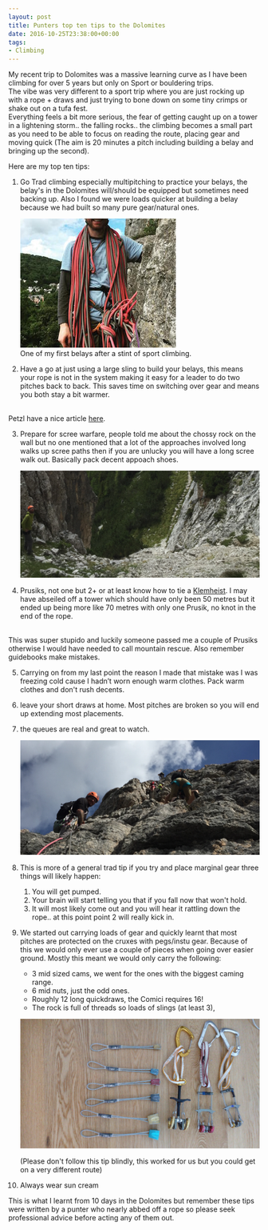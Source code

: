 ```yaml
---
layout: post
title: Punters top ten tips to the Dolomites
date: 2016-10-25T23:38:00+00:00
tags:
- Climbing
---
```


My recent trip to Dolomites was a massive learning curve as I have been climbing for over 5 years but only on Sport or bouldering trips.
<br />The vibe was very different to a sport trip where you are just rocking up with a rope + draws and just trying to bone down on some tiny crimps or shake out on a tufa fest.<br /> Everything feels a bit more serious, the fear of getting caught up on a tower in a lightening storm.. the falling rocks.. the climbing becomes a small part as you need to be able to focus on reading the route, placing gear and moving quick (The aim is 20 minutes a pitch including building a belay and bringing up the second).

Here are my top ten tips:

1. Go Trad climbing especially multipitching to practice your belays, the belay's in the Dolomites will/should be equipped but sometimes need backing up. Also I found we were loads quicker at building a belay because we had built so many pure gear/natural ones.

    ![Picture of the a really bad belay](/images/post_images/dolomites_punter_belay.jpg)
    <br />
    One of my first belays after a stint of sport climbing.

2. Have a go at just using a large sling to build your belays, this means your rope is not in the system making it easy for a leader to do two pitches back to back. This saves time on switching over gear and means you both stay a bit warmer.
<br />
Petzl have a nice article <a href="https://www.petzl.com/GB/en/Sport/Installing-an-equalized-belay-station?ActivityName=Multi-pitch-climbing#.WAz1pJMrKRs" target="_blank">here</a>.

3. Prepare for scree warfare, people told me about the chossy rock on the wall but no one mentioned that a lot of the approaches involved long walks up scree paths then if you are unlucky you will have a long scree walk out. Basically pack decent appoach shoes.

    ![Picture scree walk ins](/images/post_images/scree_warfare.jpg)

4. Prusiks, not one but 2+ or at least know how to tie a <a href="https://ropeguerrilla.org/2014/01/18/klemheist/" target="_blank">Klemheist</a>. I may have abseiled off a tower which should have only been 50 metres but it ended up being more like 70 metres with only one Prusik, no knot in the end of the rope.
<br />
This was super stupido and luckily someone passed me a couple of Prusiks otherwise I would have needed to call mountain rescue. Also remember guidebooks make mistakes.

5. Carrying on from my last point the reason I made that mistake was I was freezing cold cause I hadn’t worn enough warm clothes. Pack warm clothes and don't rush decents.

6. leave your short draws at home. Most pitches are broken so you will end up extending most placements.

7. the queues are real and great to watch.

    ![Picture of the crazy queues on climbs in the dolomites](/images/post_images/dolomites_queues.jpg)

8. This is more of a general trad tip if you try and place marginal gear three things will likely happen:
	  1. You will get pumped.
	  2. Your brain will start telling you that if you fall now that won't hold.
	  3. It will most likely come out and you will hear it rattling down the rope.. at this point point 2 will really kick in.

9. We started out carrying loads of gear and quickly learnt that most pitches are protected on the cruxes with pegs/instu gear. Because of this we would only ever use a couple of pieces when going over easier ground. Mostly this meant we would only carry the following:
    - 3 mid sized cams, we went for the ones with the biggest caming range.
    - 6 mid nuts, just the odd ones.
    - Roughly 12 long quickdraws, the Comici requires 16!
    - The rock is full of threads so loads of slings (at least 3),

    ![Picture of our minified rack](/images/post_images/dolomites_mini_rack.jpg)

    (Please don't follow this tip blindly, this worked for us but you could get on a very different route)

10. Always wear sun cream

This is what I learnt from 10 days in the Dolomites but remember these tips were written by a punter who nearly abbed off a rope so please seek professional advice before acting any of them out.
